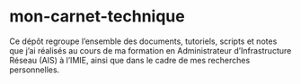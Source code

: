 # mon-carnet-technique
Ce dépôt regroupe l’ensemble des documents, tutoriels, scripts et notes que j’ai réalisés au cours de ma formation en Administrateur d’Infrastructure Réseau (AIS) à l’IMIE, ainsi que dans le cadre de mes recherches personnelles.
